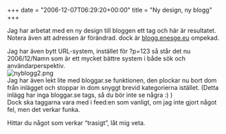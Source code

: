 +++
date = "2006-12-07T06:29:20+00:00"
title = "Ny design, ny blogg"
+++

Jag har arbetat med en ny design till bloggen ett tag och här är resultatet. Notera även att adressen är förändrad. dock är [blogg.enesge.eu][1] ompekad.

Jag har även bytt URL-system, instället för ?p=123 så står det nu 2006/12/Namn som är ett mycket bättre system i både sök och användarperspektiv.  
<img id="image147" src="/images/2006/12/nyblogg2.png" alt="nyblogg2.png" />  
Jag har även lekt lite med bloggar.se funktionen, den plockar nu bort dom från inlägget och stoppar in dom snyggt brevid kategorierna istället. (Detta inlägg har inga bloggar.se tags, så du bör inte se några :) )  
Dock ska taggarna vara med i feed:en som vanligt, om jag inte gjort något fel, men det verkar funka.

Hittar du något som verkar &#8220;trasigt&#8221;, låt mig veta.

<small></small>

 [1]: http://blogg.enesge.eu
